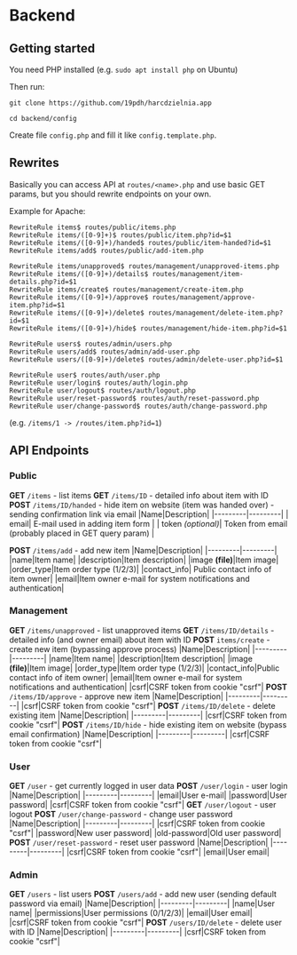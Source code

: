 # Backend

## Getting started

You need PHP installed (e.g. `sudo apt install php` on Ubuntu)

Then run:

`git clone https://github.com/19pdh/harcdzielnia.app`

`cd backend/config`

Create file `config.php` and fill it like `config.template.php`.

## Rewrites

Basically you can access API at `routes/<name>.php` and use basic GET params, but you should rewrite endpoints on your own.

Example for Apache:

```
RewriteRule items$ routes/public/items.php
RewriteRule items/([0-9]+)$ routes/public/item.php?id=$1
RewriteRule items/([0-9]+)/handed$ routes/public/item-handed?id=$1
RewriteRule items/add$ routes/public/add-item.php

RewriteRule items/unapproved$ routes/management/unapproved-items.php
RewriteRule items/([0-9]+)/details$ routes/management/item-details.php?id=$1
RewriteRule items/create$ routes/management/create-item.php
RewriteRule items/([0-9]+)/approve$ routes/management/approve-item.php?id=$1
RewriteRule items/([0-9]+)/delete$ routes/management/delete-item.php?id=$1
RewriteRule items/([0-9]+)/hide$ routes/management/hide-item.php?id=$1

RewriteRule users$ routes/admin/users.php
RewriteRule users/add$ routes/admin/add-user.php
RewriteRule users/([0-9]+)/delete$ routes/admin/delete-user.php?id=$1

RewriteRule user$ routes/auth/user.php
RewriteRule user/login$ routes/auth/login.php
RewriteRule user/logout$ routes/auth/logout.php
RewriteRule user/reset-password$ routes/auth/reset-password.php
RewriteRule user/change-password$ routes/auth/change-password.php
```

(e.g. `/items/1 -> /routes/item.php?id=1`)

## API Endpoints

### Public

**GET** `/items` - list items
**GET** `/items/ID` - detailed info about item with ID
**POST** `/items/ID/handed` - hide item on website (item was handed over) - sending confirmation link via email
|Name|Description|
|---------|---------|
| email| E-mail used in adding item form |
| token _(optional)_| Token from email (probably placed in GET query param) |

**POST** `/items/add` - add new item
|Name|Description|
|---------|---------|
|name|Item name|
|description|Item description|
|image **(file)**|Item image|
|order_type|Item order type (1/2/3)|
|contact_info| Public contact info of item owner|
|email|Item owner e-mail for system notifications and authentication|

### Management

**GET** `/items/unapproved` - list unapproved items
**GET** `/items/ID/details` - detailed info (and owner email) about item with ID
**POST** `items/create` - create new item (bypassing approve process)
|Name|Description|
|---------|---------|
|name|Item name|
|description|Item description|
|image **(file)**|Item image|
|order_type|Item order type (1/2/3)|
|contact_info|Public contact info of item owner|
|email|Item owner e-mail for system notifications and authentication|
|csrf|CSRF token from cookie "csrf"|
**POST** `/items/ID/approve` - approve new item
|Name|Description|
|---------|---------|
|csrf|CSRF token from cookie "csrf"|
**POST** `/items/ID/delete` - delete existing item
|Name|Description|
|---------|---------|
|csrf|CSRF token from cookie "csrf"|
**POST** `/items/ID/hide` - hide existing item on website (bypass email confirmation)
|Name|Description|
|---------|---------|
|csrf|CSRF token from cookie "csrf"|

### User

**GET** `/user` - get currently logged in user data
**POST** `/user/login` - user login
|Name|Description|
|---------|---------|
|email|User e-mail|
|password|User password|
|csrf|CSRF token from cookie "csrf"|
**GET** `/user/logout` - user logout
**POST** `/user/change-password` - change user password
|Name|Description|
|---------|---------|
|csrf|CSRF token from cookie "csrf"|
|password|New user password|
|old-password|Old user password|
**POST** `/user/reset-password` - reset user password
|Name|Description|
|---------|---------|
|csrf|CSRF token from cookie "csrf"|
|email|User email|

### Admin

**GET** `/users` - list users
**POST** `/users/add` - add new user (sending default password via email)
|Name|Description|
|---------|---------|
|name|User name|
|permissions|User permissions (0/1/2/3)|
|email|User email|
|csrf|CSRF token from cookie "csrf"|
**POST** `/users/ID/delete` - delete user with ID
|Name|Description|
|---------|---------|
|csrf|CSRF token from cookie "csrf"|
